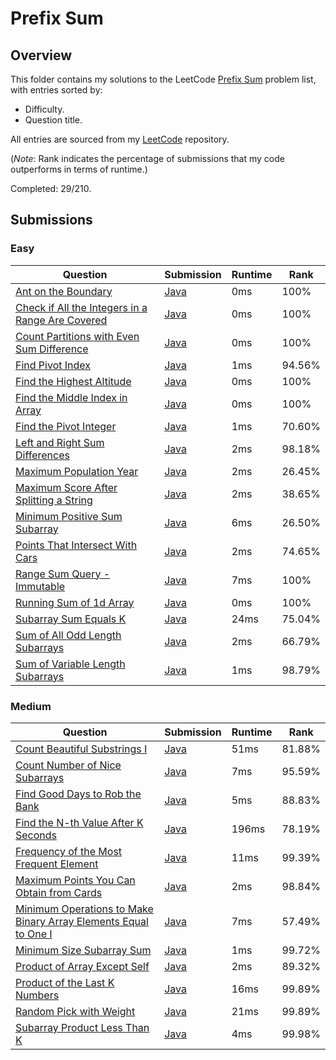 # Prefix Sum

## Overview
This folder contains my solutions to the LeetCode [Prefix Sum](https://leetcode.com/problem-list/prefix-sum/) problem list,
with entries sorted by:
- Difficulty.
- Question title.

All entries are sourced from my [LeetCode](https://github.com/shumarb/leetcode) repository.

(*Note*: Rank indicates the percentage of submissions that my code outperforms in terms of runtime.)

Completed: 29/210.

## Submissions
### Easy
| Question                                                                                                                                        | Submission                                                                                                     | Runtime | Rank   |
|-------------------------------------------------------------------------------------------------------------------------------------------------|----------------------------------------------------------------------------------------------------------------|---------|--------|
| [Ant on the Boundary](https://leetcode.com/problems/ant-on-the-boundary/description/)                                                           | [Java](https://github.com/shumarb/leetcode/blob/main/submissions/AntOnTheBoundary.java)                        | 0ms     | 100%   |
| [Check if All the Integers in a Range Are Covered](https://leetcode.com/problems/check-if-all-the-integers-in-a-range-are-covered/description/) | [Java](https://github.com/shumarb/leetcode/blob/main/submissions/CheckIfAllTheIntegersInARangeAreCovered.java) | 0ms     | 100%   |
| [Count Partitions with Even Sum Difference](https://leetcode.com/problems/count-partitions-with-even-sum-difference/description/)               | [Java](https://github.com/shumarb/leetcode/blob/main/submissions/CountPartitionsWithEvenSumDifference.java)    | 0ms     | 100%   |
| [Find Pivot Index](https://leetcode.com/problems/find-pivot-index/description/)                                                                 | [Java](https://github.com/shumarb/leetcode/blob/main/submissions/FindPivotIndex.java)                          | 1ms     | 94.56% |
| [Find the Highest Altitude](https://leetcode.com/problems/find-the-highest-altitude/description/)                                               | [Java](https://github.com/shumarb/leetcode/blob/main/submissions/FindTheHighestAltitude.java)                  | 0ms     | 100%   |
| [Find the Middle Index in Array](https://leetcode.com/problems/find-the-middle-index-in-array/description/)                                     | [Java](https://github.com/shumarb/leetcode/blob/main/submissions/FindTheMiddleIndexInArray.java)               | 0ms     | 100%   |
| [Find the Pivot Integer](https://leetcode.com/problems/find-the-pivot-integer/description/)                                                     | [Java](https://github.com/shumarb/leetcode/blob/main/submissions/FindThePivotInteger.java)                     | 1ms     | 70.60% |
| [Left and Right Sum Differences](https://leetcode.com/problems/left-and-right-sum-differences/description/)                                     | [Java](https://github.com/shumarb/leetcode/blob/main/submissions/LeftAndRightSumDifferences.java)              | 2ms     | 98.18% |
| [Maximum Population Year](https://leetcode.com/problems/maximum-population-year/description/)                                                   | [Java](https://github.com/shumarb/leetcode/blob/main/submissions/MaximumPopulationYear.java)                   | 2ms     | 26.45% |
| [Maximum Score After Splitting a String](https://leetcode.com/problems/maximum-score-after-splitting-a-string/description/)                     | [Java](https://github.com/shumarb/leetcode/blob/main/submissions/MaximumScoreAfterSplittingAString.java)       | 2ms     | 38.65% |
| [Minimum Positive Sum Subarray](https://leetcode.com/problems/minimum-positive-sum-subarray/description/)                                       | [Java](https://github.com/shumarb/leetcode/blob/main/submissions/MinimumPositiveSumSubarray.java)              | 6ms     | 26.50% |
| [Points That Intersect With Cars](https://leetcode.com/problems/points-that-intersect-with-cars/description/)                                   | [Java](https://github.com/shumarb/leetcode/blob/main/submissions/PointsThatIntersectWithCars.java)             | 2ms     | 74.65% |
| [Range Sum Query - Immutable](https://leetcode.com/problems/range-sum-query-immutable/description/)                                             | [Java](https://github.com/shumarb/leetcode/blob/main/submissions/NumArray.java)                                | 7ms     | 100%   |
| [Running Sum of 1d Array](https://leetcode.com/problems/running-sum-of-1d-array/description/)                                                   | [Java](https://github.com/shumarb/leetcode/blob/main/submissions/RunningSumOf1DArray.java)                     | 0ms     | 100%   |
| [Subarray Sum Equals K](https://leetcode.com/problems/subarray-sum-equals-k/description/)                                                       | [Java](https://github.com/shumarb/leetcode/blob/main/submissions/SubarraySumEqualsK.java)                      | 24ms    | 75.04% |
| [Sum of All Odd Length Subarrays](https://leetcode.com/problems/sum-of-all-odd-length-subarrays/description/)                                   | [Java](https://github.com/shumarb/leetcode/blob/main/submissions/SumOfAllOddLengthSubarrays.java)              | 2ms     | 66.79% |
| [Sum of Variable Length Subarrays](https://leetcode.com/problems/sum-of-variable-length-subarrays/description/)                                 | [Java](https://github.com/shumarb/leetcode/blob/main/submissions/SumOfVariableLengthSubarrays.java)            | 1ms     | 98.79% |

### Medium
| Question                                                                                                                                                                      | Submission                                                                                                                     | Runtime | Rank   |
|-------------------------------------------------------------------------------------------------------------------------------------------------------------------------------|--------------------------------------------------------------------------------------------------------------------------------|---------|--------|
| [Count Beautiful Substrings I](https://leetcode.com/problems/count-beautiful-substrings-i/description/)                                                                       | [Java](https://github.com/shumarb/leetcode/blob/main/submissions/CountBeautifulSubstringsOne.java)                             | 51ms    | 81.88% |
| [Count Number of Nice Subarrays](https://leetcode.com/problems/count-beautiful-number-of-nice-subarrays/description/)                                                         | [Java](https://github.com/shumarb/leetcode/blob/main/submissions/CountNumberOfNiceSubarrays.java)                              | 7ms     | 95.59% |
| [Find Good Days to Rob the Bank](https://leetcode.com/problems/find-good-days-to-rob-the-bank/description/)                                                                   | [Java](https://github.com/shumarb/leetcode/blob/main/submissions/FindGoodDaysToRobTheBank.java)                                | 5ms     | 88.83% |
| [Find the N-th Value After K Seconds](https://leetcode.com/problems/find-the-n-th-value-after-k-seconds/description/)                                                         | [Java](https://github.com/shumarb/leetcode/blob/main/submissions/FindTheNthValueAfterKSeconds.java)                            | 196ms   | 78.19% |
| [Frequency of the Most Frequent Element](https://leetcode.com/problems/frequency-of-the-most-frequent-element/description/)                                                   | [Java](https://github.com/shumarb/leetcode/blob/main/submissions/FrequencyOfTheMostFrequentElement.java)                       | 11ms    | 99.39% |
| [Maximum Points You Can Obtain from Cards](https://leetcode.com/problems/maximum-points-you-can-obtain-from-cards/description/)                                               | [Java](https://github.com/shumarb/leetcode/blob/main/submissions/MaximumPointsYouCanObtainFromCards.java)                      | 2ms     | 98.84% |
| [Minimum Operations to Make Binary Array Elements Equal to One I](https://leetcode.com/problems/minimum-operations-to-make-binary-array-elements-equal-to-one-i/description/) | [Java](https://github.com/shumarb/leetcode/blob/main/submissions/MinimumOperationsToMakeBinaryArrayElementsEqualToOneOne.java) | 7ms     | 57.49% |
| [Minimum Size Subarray Sum](https://leetcode.com/problems/minimum-size-subarray-sum/description/)                                                                             | [Java](https://github.com/shumarb/leetcode/blob/main/submissions/MinimumSizeSubarraySum.java)                                  | 1ms     | 99.72% |
| [Product of Array Except Self](https://leetcode.com/problems/product-of-array-except-self/description/)                                                                       | [Java](https://github.com/shumarb/leetcode/blob/main/submissions/ProductOfArrayExceptSelf.java)                                | 2ms     | 89.32% |
| [Product of the Last K Numbers](https://leetcode.com/problems/product-of-the-last-k-numbers/description/)                                                                     | [Java](https://github.com/shumarb/leetcode/blob/main/submissions/ProductOfNumbers.java)                                        | 16ms    | 99.89% |
| [Random Pick with Weight](https://leetcode.com/problems/random-pick-with-weight/description/)                                                                                 | [Java](https://github.com/shumarb/leetcode/blob/main/submissions/RandomPickWithWeight.java)                                    | 21ms    | 99.89% |
| [Subarray Product Less Than K](https://leetcode.com/problems/subarray-product-less-than-k/description/)                                                                       | [Java](https://github.com/shumarb/leetcode/blob/main/submissions/SubarrayProductLessThanK.java)                                | 4ms     | 99.98% |
